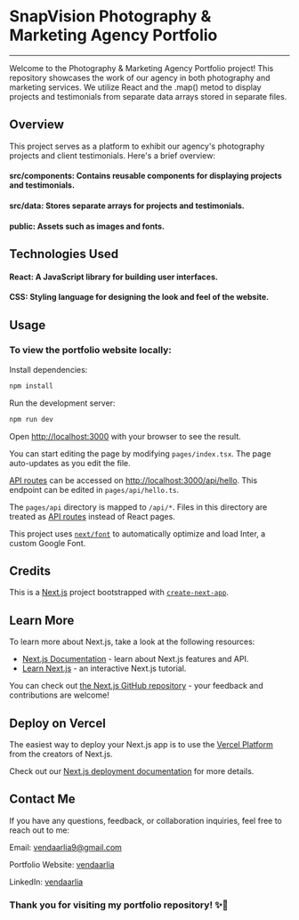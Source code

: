 # SnapVision Photography & Marketing Agency Portfolio
___
Welcome to the Photography & Marketing Agency Portfolio project! This repository showcases the work of our agency in both photography and marketing services. We utilize React and the .map() metod to display projects and testimonials from separate data arrays stored in separate files.

## Overview

This project serves as a platform to exhibit our agency's photography projects and client testimonials. Here's a brief overview:

#### src/components: Contains reusable components for displaying projects and testimonials.
#### src/data: Stores separate arrays for projects and testimonials.
#### public: Assets such as images and fonts.

## Technologies Used

#### React: A JavaScript library for building user interfaces.
#### CSS: Styling language for designing the look and feel of the website.

## Usage
### To view the portfolio website locally:

Install dependencies:
```bash
npm install
```

Run the development server:
```bash
npm run dev
```

Open [http://localhost:3000](http://localhost:3000) with your browser to see the result.

You can start editing the page by modifying `pages/index.tsx`. The page auto-updates as you edit the file.

[API routes](https://nextjs.org/docs/api-routes/introduction) can be accessed on [http://localhost:3000/api/hello](http://localhost:3000/api/hello). This endpoint can be edited in `pages/api/hello.ts`.

The `pages/api` directory is mapped to `/api/*`. Files in this directory are treated as [API routes](https://nextjs.org/docs/api-routes/introduction) instead of React pages.

This project uses [`next/font`](https://nextjs.org/docs/basic-features/font-optimization) to automatically optimize and load Inter, a custom Google Font.

## Credits

This is a [Next.js](https://nextjs.org/) project bootstrapped with [`create-next-app`](https://github.com/vercel/next.js/tree/canary/packages/create-next-app).

## Learn More

To learn more about Next.js, take a look at the following resources:

- [Next.js Documentation](https://nextjs.org/docs) - learn about Next.js features and API.
- [Learn Next.js](https://nextjs.org/learn) - an interactive Next.js tutorial.

You can check out [the Next.js GitHub repository](https://github.com/vercel/next.js/) - your feedback and contributions are welcome!

## Deploy on Vercel

The easiest way to deploy your Next.js app is to use the [Vercel Platform](https://vercel.com/new?utm_medium=default-template&filter=next.js&utm_source=create-next-app&utm_campaign=create-next-app-readme) from the creators of Next.js.

Check out our [Next.js deployment documentation](https://nextjs.org/docs/deployment) for more details.

## Contact Me
If you have any questions, feedback, or collaboration inquiries, feel free to reach out to me:

Email: vendaarlia9@gmail.com

Portfolio Website: [vendaarlia](https://vendaarlia-nextjs.vercel.app/)

LinkedIn: [vendaarlia](https://www.linkedin.com/in/vendaarlia/)

### Thank you for visiting my portfolio repository! ✨🚀

